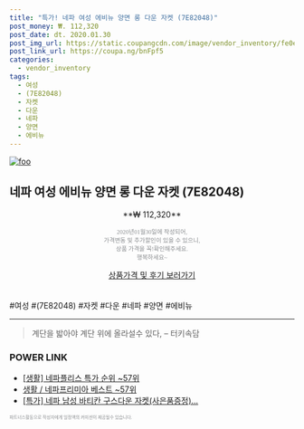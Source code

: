 ```yaml
--- 
title: "특가! 네파 여성 에비뉴 양면 롱 다운 자켓 (7E82048)" 
post_money: ₩. 112,320 
post_date: dt. 2020.01.30 
post_img_url: https://static.coupangcdn.com/image/vendor_inventory/fe0e/1bad35f848cccaf3ea70681631f875b3263b7ba1f98eec95e7213caf1bf4.jpg 
post_link_url: https://coupa.ng/bnFpf5 
categories: 
  - vendor_inventory 
tags: 
  - 여성 
  - (7E82048) 
  - 자켓 
  - 다운 
  - 네파 
  - 양면 
  - 에비뉴 
--- 
```

[![foo](https://static.coupangcdn.com/image/vendor_inventory/fe0e/1bad35f848cccaf3ea70681631f875b3263b7ba1f98eec95e7213caf1bf4.jpg)](https://coupa.ng/bnFpf5) 

## 네파 여성 에비뉴 양면 롱 다운 자켓 (7E82048) 
<p style="text-align: center;">**₩ 112,320**</p> 
<p style="text-align: center;"><span style="color: #898c8f; font-family: Georgia,Times,serif; font-size: 0.75em;">2020년01월30일에 작성되어, <br>가격변동 및 추가할인이 있을 수 있으니,<br> 상품 가격을 꼭!확인해주세요.<br>행복하세요~</span> 
</p>	 
<div markdown="0" style="text-align: center;"><a href="https://coupa.ng/bnFpf5" class="btn btn--success">상품가격 및 후기 보러가기</a></div> 
<br><br> 
  #여성 #(7E82048) #자켓 #다운 #네파 #양면 #에비뉴 
<hr> 

> 계단을 밟아야 계단 위에 올라설수 있다, – 터키속담 


### POWER LINK

* <a href="https://blog.naver.com/sakai111/221783799422" target="_blank"> [생활] 네파플리스 특가 순위 ~57위</a>
* <a href="https://blog.naver.com/santokki14/221779879802" target="_blank">생활 / 네파프리미아 베스트 ~57위</a>
* <a href="https://blog.naver.com/santokki14/221789378908" target="_blank">[특가] 네파 남성 바티칸 구스다운 자켓(사은품증정)...</a>

<span style="color: #898c8f; font-family: Georgia,Times,serif; font-size: 0.55em;">파트너스활동으로 작성자에게 일정액의 커미션이 제공될수 있습니다.</span> 

